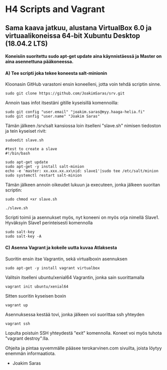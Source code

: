 # H4 Scripts and Vagrant 
## Sama kaava jatkuu, alustana VirtualBox 6.0 ja virtuaalikoneissa 64-bit Xubuntu Desktop (18.04.2 LTS)
#### Koneisiin suoritettu sudo apt-get update aina käynnistäessä ja Master on aina asennettuna pääkoneessa. 

#### A) Tee scripti joka tekee koneesta salt-minionin

Kloonasin GitHub varastoni ensin koneelleni, jotta voin tehdä scriptin sinne. 
```
sudo git clone https://github.com/JoakimSaras/srv.git

```
Annoin taas infot itsestäni gitille kyseisillä komennoilla:
```
sudo git config "user.email" "joakim.saras@myy.haaga-helia.fi"
sudo git config "user.name" "Joakim Saras"
```
Tämän jälkeen /srv/salt kansiossa loin itselleni "slave.sh" nimisen tiedoston ja tein kyseiset rivit:
``` 
sudoedit slave.sh 

#test to create a slave
#!/bin/bash

sudo apt-get update
sudo apt-get -y install salt-minion
echo -e 'master: xx.xxx.xx.xx\nid: slave1'|sudo tee /etc/salt/minion
sudo systemctl restart salt-minion
```
Tämän jälkeen annoin oikeudet lukuun ja executeen, jonka jälkeen suoritan scriptin:
```
sudo chmod +xr slave.sh

./slave.sh
```
Scripti toimii ja asennukset myös, nyt koneeni on myös orja nimellä Slave1. Hyväksyin Slave1 perinteisesti komennolla
```
sudo salt-key
sudo salt-key -A
```

#### C) Asenna Vagrant ja kokeile uutta kuvaa Atlaksesta
Suoritin ensin itse Vagrantin, sekä virtualboxin asennuksen
```
sudo apt-get -y install vagrant virtualbox

``` 
Valitsin itselleni ubuntu/xenial64 Vagrantin, jonka sain suorittamalla
```
vagrant init ubuntu/xenial64
``` 
Sitten suoritin kyseisen boxin 

```
vagrant up
```
Asennuksessa kestää tovi, jonka jälkeen voi suorittaa ssh yhteyden 
```
vagrant ssh
```
Lopulta poistuin SSH yhteydestä "exit" komennolla. Koneet voi myös tuhota "vagrant destroy":lla. 

Ohjeita ja pintaa syvemmälle pääsee terokarvinen.com sivuilta, joista löytyy enemmän informaatiota. 

- Joakim Saras



